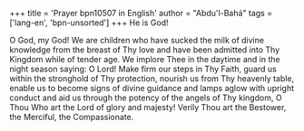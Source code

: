 +++
title = 'Prayer bpn10507 in English'
author = "Abdu'l-Bahá"
tags = ['lang-en', 'bpn-unsorted']
+++
He is God! 
 
O God, my God! We are children who have sucked the milk of divine knowledge from the breast of Thy love and have been admitted into Thy Kingdom while of tender age.  We implore Thee in the daytime and in the night season saying:  O Lord!  Make firm our steps in Thy Faith, guard us within the stronghold of Thy protection, nourish us from Thy heavenly table, enable us to become signs of divine guidance and lamps aglow with upright conduct and aid us through the potency of the angels of Thy kingdom, O Thou Who art the Lord of glory and majesty! 
Verily Thou art the Bestower, the Merciful, the Compassionate.
